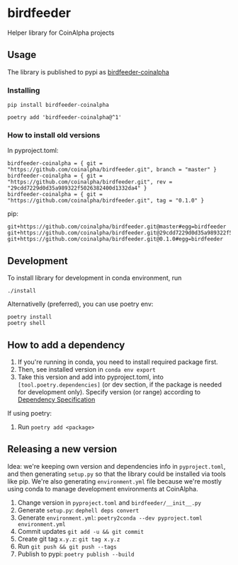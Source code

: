 # birdfeeder

Helper library for CoinAlpha projects

## Usage

The library is published to pypi as [birdfeeder-coinalpha](https://pypi.org/project/birdfeeder-coinalpha/)

### Installing

```
pip install birdfeeder-coinalpha
```

```
poetry add 'birdfeeder-coinalpha@^1'
```


### How to install old versions

In pyproject.toml:

```
birdfeeder-coinalpha = { git = "https://github.com/coinalpha/birdfeeder.git", branch = "master" }
birdfeeder-coinalpha = { git = "https://github.com/coinalpha/birdfeeder.git", rev = "29cdd7229d0d35a989322f5026382400d1332da4" }
birdfeeder-coinalpha = { git = "https://github.com/coinalpha/birdfeeder.git", tag = "0.1.0" }
```

pip:

```
git+https://github.com/coinalpha/birdfeeder.git@master#egg=birdfeeder
git+https://github.com/coinalpha/birdfeeder.git@29cdd7229d0d35a989322f5026382400d1332da4#egg=birdfeeder
git+https://github.com/coinalpha/birdfeeder.git@0.1.0#egg=birdfeeder
```


## Development

To install library for development in conda environment, run

```
./install
```

Alternativelly (preferred), you can use poetry env:

```
poetry install
poetry shell
```

## How to add a dependency

1. If you're running in conda, you need to install required package first.
1. Then, see installed version in `conda env export`
1. Take this version and add into pyproject.toml, into `[tool.poetry.dependencies]` (or dev section, if the package is needed for development only). Specify version (or range) according to [Dependency Specification](https://python-poetry.org/docs/dependency-specification/)

If using poetry:

1. Run `poetry add <package>`

## Releasing a new version

Idea: we're keeping own version and dependencies info in `pyproject.toml`, and then generating `setup.py` so that the library could be installed via tools like pip. We're also generating `environment.yml` file because we're mostly using conda to manage development environments at CoinAlpha.

1. Change version in `pyproject.toml` and `birdfeeder/__init__.py`
1. Generate `setup.py`: `dephell deps convert`
1. Generate `environment.yml`: `poetry2conda --dev pyproject.toml environment.yml`
1. Commit updates `git add -u && git commit`
1. Create git tag `x.y.z`: `git tag x.y.z`
1. Run `git push && git push --tags`
1. Publish to pypi: `poetry publish --build`
